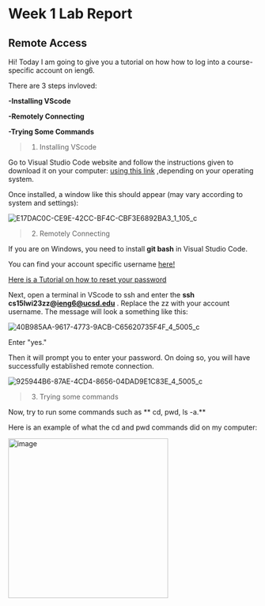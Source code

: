 # **Week 1 Lab Report**
## **Remote Access**
Hi! Today I am going to give you a tutorial on how how to log into a course-specific account on ieng6.

There are 3 steps invloved:

**-Installing VScode**

**-Remotely Connecting**

**-Trying Some Commands**


>1. Installing VScode

 Go to Visual Studio Code website and follow the instructions given to download it on your computer: [using this link](https://code.visualstudio.com/) ,depending on your operating system.
 
 Once installed, a window like this should appear (may vary according to system and settings):
 
![E17DAC0C-CE9E-42CC-BF4C-CBF3E6892BA3_1_105_c](https://user-images.githubusercontent.com/122485765/212500505-451baea7-88c6-4b81-96de-e914c109b4d7.jpeg)


>2. Remotely Connecting

If you are on Windows, you need to install **git bash** in Visual Studio Code.

You can find your account specific username [here!](https://sdacs.ucsd.edu/~icc/index.php)

[Here is a Tutorial on how to reset your password](https://docs.google.com/document/d/1hs7CyQeh-MdUfM9uv99i8tqfneos6Y8bDU0uhn1wqho/edit)

Next, open a terminal in VScode to ssh and enter the **ssh cs15lwi23zz@ieng6@ucsd.edu** . Replace the zz with your account username. The message will look a something like this:

![40B985AA-9617-4773-9ACB-C65620735F4F_4_5005_c](https://user-images.githubusercontent.com/122485765/212501137-ec79bc1d-91e0-443c-91f7-ac5a6d4aa015.jpeg)


Enter "yes."

Then it will prompt you to enter your password. On doing so, you will have successfully established remote connection.

![925944B6-87AE-4CD4-8656-04DAD9E1C83E_4_5005_c](https://user-images.githubusercontent.com/122485765/212501169-7a9fed02-cfe9-4bb3-9bc5-660655598204.jpeg)



>3. Trying some commands

Now, try to run some commands such as ** cd, pwd, ls -a.**

Here is an example of what the cd and pwd commands did on my computer:

<img width="323" alt="image" src="https://user-images.githubusercontent.com/122485765/212501242-590b9dec-bede-4dbe-9f55-9c869ddcc677.png">

